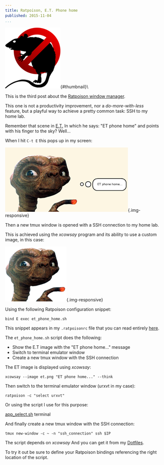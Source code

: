 ```yaml
---
title: Ratpoison, E.T. Phone home
published: 2015-11-04
...
```


![](/img/ratet/thumbnail.png){#thumbnail}\

This is the third post about the [Ratpoison window
manager](http://www.nongnu.org/ratpoison/).

This one is not a productivity improvement, nor a *do-more-with-less* feature,
but a playful way to achieve a pretty common task: SSH to my home lab.

Remember that scene in
[E.T.](https://en.wikipedia.org/wiki/E.T._the_Extra-Terrestrial) In which he
says: "ET phone home" and points with his finger to the sky? Well...

When I hit `C-t E` this pops up in my screen:

![](/img/ratet/shot1.png){.img-responsive}

<!--more-->
Then a new tmux window is opened with a SSH connection to my home lab.

This is achieved using the *xcowsay* program and its ability to use a custom
image, in this case:

![](/img/ratet/shot2.png){.img-responsive}


Using the following Ratpoison configuration snippet:

    bind E exec et_phone_home.sh


This snippet appears in my `.ratpoisonrc` file that you can read entirely
[here](https://github.com/alx741/dotfiles/blob/master/ratpoison/.ratpoisonrc).

The `et_phone_home.sh` script does the following:

* Show the E.T image with the "ET phone home..." message
* Switch to terminal emulator window
* Create a new tmux window with the SSH connection

The ET image is displayed using *xcowsay*:

    xcowsay --image et.png "ET phone home..." --think


Then switch to the terminal emulator window (urxvt in my case):

    ratpoison -c "select urxvt"


Or using the script I use for this purpose:

[app_select.sh](https://github.com/alx741/dotfiles/blob/master/scripts/.scripts/ratpoison/app_select.sh) terminal

And finally create a new tmux window with the SSH connection:

    tmux new-window -c ~ -n "ssh_connection" ssh $IP


The script depends on *xcowsay*
And you can get it from my
[Dotfiles](https://github.com/alx741/dotfiles/blob/master/scripts/.scripts/ratpoison/et_phone_home.sh).

To try it out be sure to define your Ratpoison bindings referencing the right
location of the script.
